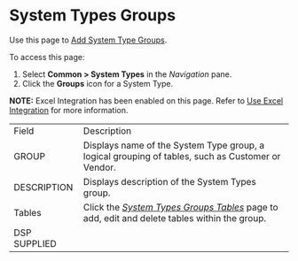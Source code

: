 # System Types Groups

<div class="use">

Use this page to [Add System Type
Groups](../Use_Cases/Add_System_Types_Groups.htm).

</div>

To access this page:

1.  Select <span style="font-weight: bold;">Common \> System
    Types</span> in the *Navigation* pane.
2.  Click the <span style="font-weight: bold;">Groups</span> icon for a
    System Type.

<span style="font-weight: bold;">NOTE:</span> Excel Integration has been
enabled on this page. Refer to [Use Excel
Integration](../../Excel_Int/Use_Excel_Integration.htm) for more
information.

|              |                                                                                                                               |
| ------------ | ----------------------------------------------------------------------------------------------------------------------------- |
| Field        | Description                                                                                                                   |
| GROUP        | Displays name of the System Type group, a logical grouping of tables, such as Customer or Vendor.                             |
| DESCRIPTION  | Displays description of the System Types group.                                                                               |
| Tables       | Click the *[System Types Groups Tables](System_Types_Group_Tables.htm)* page to add, edit and delete tables within the group. |
| DSP SUPPLIED |                                                                                                                               |
